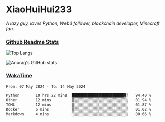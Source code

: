 # XiaoHuiHui233

*A lazy guy, loves Python, Web3 follower, blockchain developer, Minecraft fan.*

### [Github Readme Stats](https://github.com/anuraghazra/github-readme-stats)

![Top Langs](https://github-readme-stats.vercel.app/api/top-langs/?username=XiaoHuiHui233&layout=compact&theme=github_dark)

![Anurag's GitHub stats](https://github-readme-stats.vercel.app/api?username=XiaoHuiHui233&show_icons=true&theme=github_dark)

### [WakaTime](https://wakatime.com)

<!--START_SECTION:waka-->

```txt
From: 07 May 2024 - To: 14 May 2024

Python       10 hrs 22 mins  ███████████████████████▓░   94.40 %
Other        12 mins         ▒░░░░░░░░░░░░░░░░░░░░░░░░   01.94 %
TOML         12 mins         ▒░░░░░░░░░░░░░░░░░░░░░░░░   01.87 %
Docker       6 mins          ▒░░░░░░░░░░░░░░░░░░░░░░░░   01.02 %
Markdown     4 mins          ░░░░░░░░░░░░░░░░░░░░░░░░░   00.66 %
```

<!--END_SECTION:waka-->

